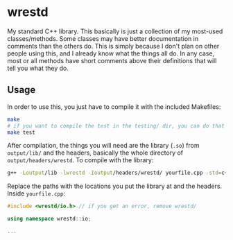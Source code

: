 # wrestd

My standard C++ library. This basically is just a collection of my most-used classes/methods. Some classes may have better documentation in comments than the others do. This is simply because I don't plan on other people using this, and I already know what the things all do. In any case, most or all methods have short comments above their definitions that will tell you what they do.

## Usage
In order to use this, you just have to compile it with the included Makefiles:

```bash
make
# if you want to compile the test in the testing/ dir, you can do that from the root directory:
make test
```

After compilation, the things you will need are the library (`.so`) from `output/lib/` and the headers, basically the whole directory of `output/headers/wrestd`. To compile with the library:

```bash
g++ -Loutput/lib -lwrestd -Ioutput/headers/wrestd/ yourfile.cpp -std=c++14
```

Replace the paths with the locations you put the library at and the headers. Inside `yourfile.cpp`:

```c++
#include <wrestd/io.h> // if you get an error, remove wrestd/

using namespace wrestd::io;

...
```
